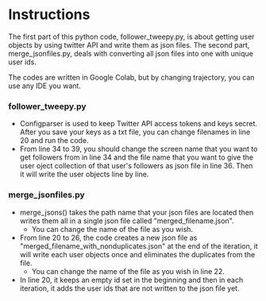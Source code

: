 # Instructions
The first part of this python code, follower_tweepy.py, is about getting user objects by using twitter API and write them as json files. 
The second part, merge_jsonfiles.py, deals with converting all json files into one with unique user ids.

The codes are written in Google Colab, but by changing trajectory, you can use any IDE you want.

### follower_tweepy.py

* Configparser is used to keep Twitter API access tokens and keys secret. After you save your keys as a txt file, you can change filenames in line 20 and run the code.
* From line 34 to 39, you should change the screen name that you want to get followers from in line 34 and the file name that you want to give the user oject collection of that user's followers as json file in line 36. Then it will write the user objects line by line.

### merge_jsonfiles.py

* merge_jsons() takes the path name that your json files are located then writes them all in a single json file called "merged_filename.json".
  * You can change the name of the file as you wish.
* From line 20 to 26, the code creates a new json file as "merged_filename_with_nonduplicates.json" at the end of the iteration, it will write each user objects once and eliminates the duplicates from the file. 
  * You can change the name of the file as you wish in line 22. 
* In line 20, it keeps an empty id set in the beginning and then in each iteration, it adds the user ids that are not written to the json file yet.




